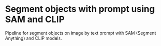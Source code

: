 # Segment objects with prompt using SAM and CLIP
Pipeline for segment objects on image by text prompt with SAM (Segment Anything) and CLIP models.
